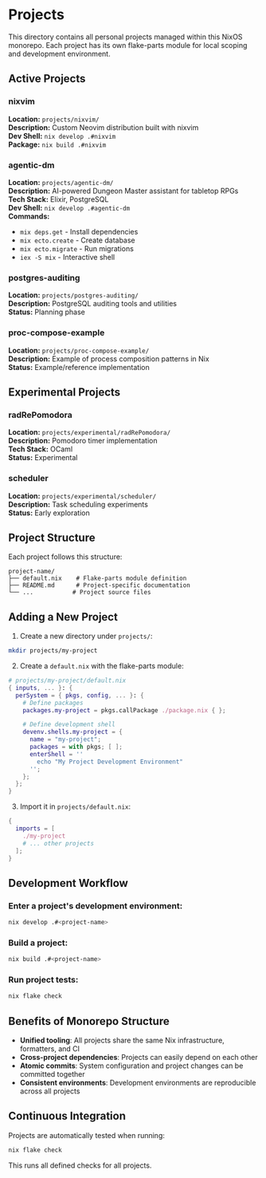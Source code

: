 # Projects

This directory contains all personal projects managed within this NixOS monorepo. Each project has its own flake-parts module for local scoping and development environment.

## Active Projects

### nixvim

**Location:** `projects/nixvim/`  
**Description:** Custom Neovim distribution built with nixvim  
**Dev Shell:** `nix develop .#nixvim`  
**Package:** `nix build .#nixvim`

### agentic-dm

**Location:** `projects/agentic-dm/`  
**Description:** AI-powered Dungeon Master assistant for tabletop RPGs  
**Tech Stack:** Elixir, PostgreSQL  
**Dev Shell:** `nix develop .#agentic-dm`  
**Commands:**

- `mix deps.get` - Install dependencies
- `mix ecto.create` - Create database
- `mix ecto.migrate` - Run migrations
- `iex -S mix` - Interactive shell

### postgres-auditing

**Location:** `projects/postgres-auditing/`  
**Description:** PostgreSQL auditing tools and utilities  
**Status:** Planning phase

### proc-compose-example

**Location:** `projects/proc-compose-example/`  
**Description:** Example of process composition patterns in Nix  
**Status:** Example/reference implementation

## Experimental Projects

### radRePomodora

**Location:** `projects/experimental/radRePomodora/`  
**Description:** Pomodoro timer implementation  
**Tech Stack:** OCaml  
**Status:** Experimental

### scheduler

**Location:** `projects/experimental/scheduler/`  
**Description:** Task scheduling experiments  
**Status:** Early exploration

## Project Structure

Each project follows this structure:

```
project-name/
├── default.nix    # Flake-parts module definition
├── README.md      # Project-specific documentation
└── ...           # Project source files
```

## Adding a New Project

1. Create a new directory under `projects/`:

```bash
mkdir projects/my-project
```

2. Create a `default.nix` with the flake-parts module:

```nix
# projects/my-project/default.nix
{ inputs, ... }: {
  perSystem = { pkgs, config, ... }: {
    # Define packages
    packages.my-project = pkgs.callPackage ./package.nix { };

    # Define development shell
    devenv.shells.my-project = {
      name = "my-project";
      packages = with pkgs; [ ];
      enterShell = ''
        echo "My Project Development Environment"
      '';
    };
  };
}
```

3. Import it in `projects/default.nix`:

```nix
{
  imports = [
    ./my-project
    # ... other projects
  ];
}
```

## Development Workflow

### Enter a project's development environment:

```bash
nix develop .#<project-name>
```

### Build a project:

```bash
nix build .#<project-name>
```

### Run project tests:

```bash
nix flake check
```

## Benefits of Monorepo Structure

- **Unified tooling**: All projects share the same Nix infrastructure, formatters, and CI
- **Cross-project dependencies**: Projects can easily depend on each other
- **Atomic commits**: System configuration and project changes can be committed together
- **Consistent environments**: Development environments are reproducible across all projects

## Continuous Integration

Projects are automatically tested when running:

```bash
nix flake check
```

This runs all defined checks for all projects.
